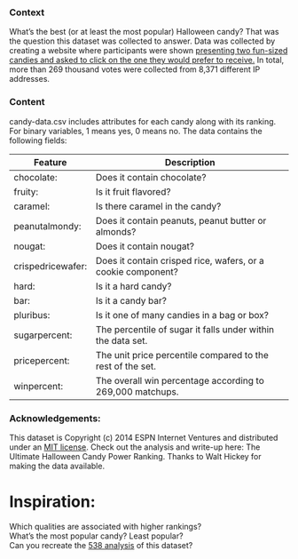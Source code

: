 ### Context
What’s the best (or at least the most popular) Halloween candy? That was the question this dataset was collected to answer. Data was collected by creating a website where participants were shown [presenting two fun-sized candies and asked to click on the one they would prefer to receive.](http://walthickey.com/2017/10/18/whats-the-best-halloween-candy/) In total, more than 269 thousand votes were collected from 8,371 different IP addresses.

### Content
candy-data.csv includes attributes for each candy along with its ranking. For binary variables, 1 means yes, 0 means no. The data contains the following fields:

|Feature | Description|  
| --- | --- |
|chocolate:| Does it contain chocolate?   |
|fruity:| Is it fruit flavored?   |
|caramel:| Is there caramel in the candy?   |
|peanutalmondy:| Does it contain peanuts, peanut butter or almonds?   |
|nougat:| Does it contain nougat?   |
|crispedricewafer:| Does it contain crisped rice, wafers, or a cookie component?   |
|hard:| Is it a hard candy?   |
|bar:| Is it a candy bar?   |
|pluribus:| Is it one of many candies in a bag or box?   |
|sugarpercent:| The percentile of sugar it falls under within the data set.   |
|pricepercent: |The unit price percentile compared to the rest of the set.   |
|winpercent:| The overall win percentage according to 269,000 matchups.   |

### Acknowledgements:   
This dataset is Copyright (c) 2014 ESPN Internet Ventures and distributed under an [MIT license](https://github.com/fivethirtyeight/data/blob/master/LICENSE). Check out the analysis and write-up here: The Ultimate Halloween Candy Power Ranking. Thanks to Walt Hickey for making the data available.   

# Inspiration:  
Which qualities are associated with higher rankings?  
What’s the most popular candy? Least popular?  
Can you recreate the [538 analysis](https://fivethirtyeight.com/videos/the-ultimate-halloween-candy-power-ranking/) of this dataset?  